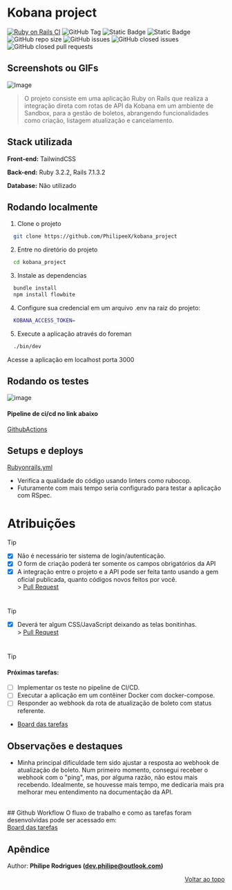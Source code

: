 <a name="topo-readme"></a>
# Kobana project

[![Ruby on Rails CI](https://github.com/PhilipeeX/kobana_project/actions/workflows/rubyonrails.yml/badge.svg)](https://github.com/PhilipeeX/kobana_project/actions/workflows/rubyonrails.yml) ![GitHub Tag](https://img.shields.io/github/v/tag/PhilipeeX/kobana_project?style=flat) ![Static Badge](https://img.shields.io/badge/rubocop-codestyle?style=flat&logo=rubocop&logoColor=white&label=code%20style&link=https%3A%2F%2Fgithub.com%2Frubocop%2Frubocop) ![Static Badge](https://img.shields.io/badge/passing-tests?style=flat&logo=github&logoColor=white&label=tests&link=https%3A%2F%2Fgithub.com%2FPhilipeeX%2Fkobana_project%2Factions)  ![GitHub repo size](https://img.shields.io/github/repo-size/PhilipeeX/kobana_project?style=flat&label=Tamanho&color=green) ![GitHub issues](https://img.shields.io/github/issues/PhilipeeX/kobana_project?style=flat) ![GitHub closed issues](https://img.shields.io/github/issues-closed/Philipeex/kobana_project?style=flat) ![GitHub closed pull requests](https://img.shields.io/github/issues-pr-closed/PhilipeeX/kobana_project?style=flat&label=Pull%20requests%20mergeados&color=purple)


## Screenshots ou  GIFs
![Image](https://github.com/PhilipeeX/jedis-project/assets/85847179/0f6b6b45-b4c7-4634-aab6-41f6dfddb29e)
> O projeto consiste em uma aplicação Ruby on Rails que realiza a integração direta com rotas de API da Kobana em um ambiente de Sandbox, para a gestão de boletos, abrangendo funcionalidades como criação, listagem atualização e cancelamento.
## Stack utilizada

**Front-end:** TailwindCSS

**Back-end:** Ruby 3.2.2, Rails 7.1.3.2

**Database:** Não utilizado

## Rodando localmente

1) Clone o projeto

```bash
  git clone https://github.com/PhilipeeX/kobana_project
```

2) Entre no diretório do projeto

```bash
  cd kobana_project
```
3) Instale as dependencias

```bash
  bundle install
  npm install flowbite
```
4) Configure sua credencial em um arquivo .env na raiz do projeto:

```bash
  KOBANA_ACCESS_TOKEN=
```
5) Execute a aplicação através do foreman

```bash
  ./bin/dev
```

Acesse a aplicação em localhost porta 3000


## Rodando os testes

![image](https://github.com/PhilipeeX/kobana_project/assets/85847179/50faf2c5-1d33-4b04-84d6-e5e92aaf2c6f)
<br>
#### Pipeline de ci/cd no link abaixo <br>
<a href="https://github.com/PhilipeeX/kobana_project/actions/workflows/rubyonrails.yml" target="_blank">GithubActions</a>

## Setups e deploys

[Rubyonrails.yml](https://github.com/PhilipeeX/kobana_project/blob/release/v0.1.0/.github/workflows/rubyonrails.yml)

- Verifica a qualidade do código usando linters como rubocop.
- Futuramente com mais tempo seria configurado para testar a aplicação com RSpec.

# Atribuições

> [!TIP]
> - [x] Não é necessário ter sistema de login/autenticação.
> - [x] O form de criação poderá ter somente os campos obrigatórios da API
> - [x] A integração entre o projeto e a API pode ser feita tanto usando a gem oficial publicada, quanto códigos novos feitos por você.<br>
    > <a href="https://github.com/PhilipeeX/kobana_project/pull/12">Pull Request</a>
#
> [!TIP]
> - [x] Deverá ter algum CSS/JavaScript deixando as telas bonitinhas.<br>
    > <a href="https://github.com/PhilipeeX/kobana_project/pull/21" target="_blank">Pull Request</a>
#
> [!TIP]
> #### Próximas tarefas:
> - [ ] Implementar os teste no pipeline de CI/CD.
> - [ ] Executar a aplicação em um contêiner Docker com docker-compose.
> - [ ] Responder ao webhook da rota de atualização de boleto com status referente.
> - <a href="https://github.com/users/PhilipeeX/projects/41/views/1" target="_blank">Board das tarefas</a>
> 
## Observações e destaques

- Minha principal dificuldade tem sido ajustar a resposta ao webhook de atualização de boleto. Num primeiro momento, consegui receber o webhook com o "ping", mas, por alguma razão, não estou mais recebendo. Idealmente, se houvesse mais tempo, me dedicaria mais pra melhorar meu entendimento na documentação da API.
<br>
## Github Workflow
O fluxo de trabalho e como as tarefas foram desenvolvidas pode ser acessado em: <br> 
<a href="https://github.com/users/PhilipeeX/projects/41/views/1" target="_blank">Board das tarefas</a>

## Apêndice
Author: <strong>Philipe Rodrigues (dev.philipe@outlook.com)</strong>

<p align="right"><a href="#topo-readme">Voltar ao topo</a></p>
